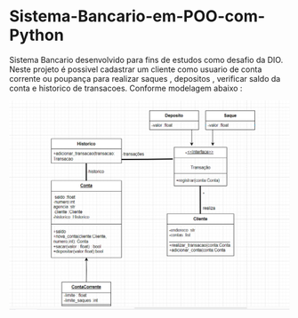 # Sistema-Bancario-em-POO-com-Python

Sistema Bancario desenvolvido para fins de estudos como desafio da DIO.
Neste projeto é possivel cadastrar um cliente como usuario de conta corrente ou poupança para realizar saques , depositos , verificar saldo da conta  e historico de transacoes.
Conforme modelagem abaixo :

<img src="/img/image.png">